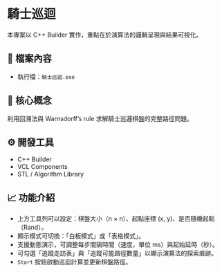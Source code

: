 # 騎士巡迴

本專案以 C++ Builder 實作，重點在於演算法的邏輯呈現與結果可視化。

## 📂 檔案內容
- 執行檔：`騎士巡迴.exe`

## 🧠 核心概念
利用回溯法與 Warnsdorff’s rule 求解騎士巡邏棋盤的完整路徑問題。

## ⚙️ 開發工具
- C++ Builder
- VCL Components
- STL / Algorithm Library

## 📈 功能介紹
- 上方工具列可以設定：棋盤大小（n × n）、起點座標 (x, y)、是否隨機起點（Rand）。
- 顯示模式可切換：「白板模式」或「表格模式」。
- 支援動態演示，可調整每步間隔時間（速度，單位 ms）與起始延時（秒）。
- 可勾選「追蹤走訪表」與「追蹤可能路徑數量」以顯示演算法的探索痕跡。
- `Start` 按鈕啟動巡迴計算並更新棋盤路徑。
